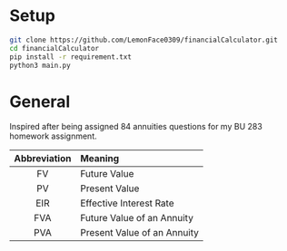 # Setup
```bash
git clone https://github.com/LemonFace0309/financialCalculator.git
cd financialCalculator
pip install -r requirement.txt
python3 main.py
```

# General
Inspired after being assigned 84 annuities questions for my BU 283 homework assignment.

| Abbreviation   | Meaning                            |
| :------------: | :--------------------------------- |
| FV             | Future Value                       |
| PV             | Present Value                      |
| EIR            | Effective Interest Rate            |
| FVA            | Future Value of an Annuity         |
| PVA            | Present Value of an Annuity        |

